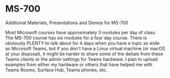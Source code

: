 # MS-700
Additional Materials, Presentations and Demos for MS-700

Most Microsoft courses have approximately 3 modules per day of class. The MS-700 course has six modules for a four day course. There is obviously PLENTY to talk about for 4 days when you have a topic as wide as Microsoft Teams, but if you don't have a Linux virtual machine (or macOS at your disposal), it might be harder to share some of the detials from these Teams clients or the admin settings for Teams hardware. I plan to upload examples from either my hardware or others that have helped me with Teams Rooms, Surface Hub, Teams phones, etc.
